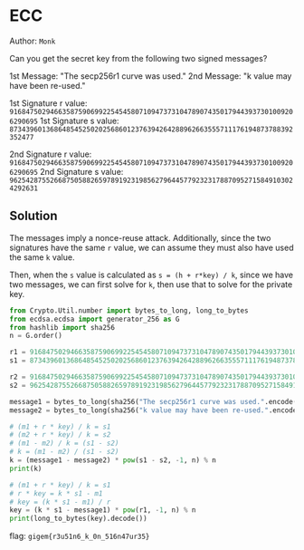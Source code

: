 # ECC

Author: `Monk`

Can you get the secret key from the following two signed messages?

1st Message: "The secp256r1 curve was used."
2nd Message: "k value may have been re-used." 

1st Signature r value: `91684750294663587590699225454580710947373104789074350179443937301009206290695`
1st Signature s value: `8734396013686485452502025686012376394264288962663555711176194873788392352477`

2nd Signature r value: `91684750294663587590699225454580710947373104789074350179443937301009206290695`
2nd Signature s value: `96254287552668750588265978919231985627964457792323178870952715849103024292631`

## Solution

The messages imply a nonce-reuse attack. Additionally, since the two signatures have the same `r` value, we can assume they must also have used the same `k` value.

Then, when the `s` value is calculated as `s = (h + r*key) / k`, since we have two messages, we can first solve for `k`, then use that to solve for the private key.
```python
from Crypto.Util.number import bytes_to_long, long_to_bytes
from ecdsa.ecdsa import generator_256 as G
from hashlib import sha256
n = G.order()

r1 = 91684750294663587590699225454580710947373104789074350179443937301009206290695
s1 = 8734396013686485452502025686012376394264288962663555711176194873788392352477

r2 = 91684750294663587590699225454580710947373104789074350179443937301009206290695
s2 = 96254287552668750588265978919231985627964457792323178870952715849103024292631

message1 = bytes_to_long(sha256("The secp256r1 curve was used.".encode()).digest())
message2 = bytes_to_long(sha256("k value may have been re-used.".encode()).digest())

# (m1 + r * key) / k = s1
# (m2 + r * key) / k = s2
# (m1 - m2) / k = (s1 - s2)
# k = (m1 - m2) / (s1 - s2)
k = (message1 - message2) * pow(s1 - s2, -1, n) % n
print(k)

# (m1 + r * key) / k = s1
# r * key = k * s1 - m1
# key = (k * s1 - m1) / r
key = (k * s1 - message1) * pow(r1, -1, n) % n
print(long_to_bytes(key).decode())
```

flag:
`gigem{r3u51n6_k_0n_516n47ur35}`